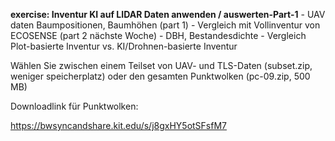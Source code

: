 **exercise: Inventur KI auf LIDAR Daten anwenden / auswerten-Part-1**
    - UAV daten Baumpositionen, Baumhöhen (part 1)
    - Vergleich mit Vollinventur von ECOSENSE (part 2 nächste Woche)
        - DBH, Bestandesdichte
        - Vergleich Plot-basierte Inventur vs. KI/Drohnen-basierte Inventur

Wählen Sie zwischen einem Teilset von UAV- und TLS-Daten (subset.zip, weniger speicherplatz) oder den gesamten Punktwolken (pc-09.zip, 500 MB)

Downloadlink für Punktwolken:

https://bwsyncandshare.kit.edu/s/j8gxHY5otSFsfM7